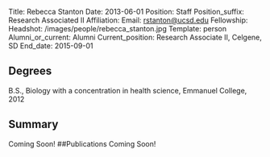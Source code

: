 Title: Rebecca Stanton
Date: 2013-06-01
Position: Staff
Position_suffix: Research Associated II
Affiliation:
Email: rstanton@ucsd.edu
Fellowship:
Headshot: /images/people/rebecca_stanton.jpg
Template: person
Alumni_or_current: Alumni
Current_position: Research Associate II, Celgene, SD
End_date: 2015-09-01
<!-- Status: draft -->

## Degrees
B.S., Biology with a concentration in health science, Emmanuel College, 2012<br>
## Summary

Coming Soon!
##Publications
Coming Soon!